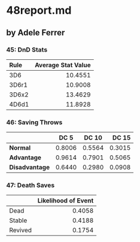 48report.md
===========
## by Adele Ferrer

### 45: DnD Stats

|**Rule**|**Average Stat Value**|
|:-------|---------------------:|
|   3D6  | 	     10.4551       	|
|  3D6r1 |		 10.9008		|
|  3D6x2 | 		 13.4629		|
|  4D6d1 |  	 11.8928		|

### 46: Saving Throws

|				 | **DC 5** | **DC 10**| **DC 15**|
|:---------------|----------|----------|---------:|
|   **Normal**   |  0.8006  |  0.5564  |  0.3015  |
| **Advantage**	 |  0.9614  |  0.7901  |  0.5065  |
|**Disadvantage**|  0.6440  |  0.2980  |  0.0908  |

### 47: Death Saves

|		   |**Likelihood of Event** |
|:---------|-----------------------:|
|   Dead   | 	     0.4058     	|
|  Stable  |		 0.4188	    	|
|  Revived | 		 0.1754 		|
